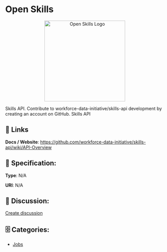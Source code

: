 # Open Skills
<p align="center">
    <img width="256" src="https://raw.githubusercontent.com/apis-list/apis-list/main/apis/open-skills/logo_256x256.png" alt="Open Skills Logo"/>
</p>

Skills API.  Contribute to workforce-data-initiative/skills-api development by creating an account on GitHub.  Skills API

##  🔗 Links
**Docs / Website**: https://github.com/workforce-data-initiative/skills-api/wiki/API-Overview

## 🧬 Specification:
**Type**: N/A

**URI**: N/A

## 💬 Discussion:
[Create discussion](https://github.com/apis-list/apis-list/discussions/new)

## 🗄️ Categories:
- [Jobs](https://github.com/apis-list/apis-list#jobs)



